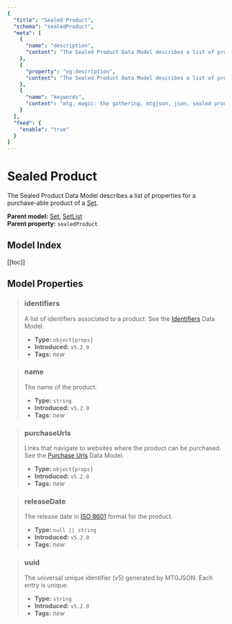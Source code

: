 ```yaml
---
{
  "title": "Sealed Product",
  "schema": "sealedProduct",
  "meta": [
    {
      "name": "description",
      "content": "The Sealed Product Data Model describes a list of properties for a purchase-able product of a Set.",
    },
    {
      "property": "og:description",
      "content": "The Sealed Product Data Model describes a list of properties for a purchase-able product of a Set."
    },
    {
      "name": "keywords",
      "content": "mtg, magic: the gathering, mtgjson, json, sealed product",
    }
  ],
  "feed": {
    "enable": "true"
  }
}
---
```


# Sealed Product

The Sealed Product Data Model describes a list of properties for a purchase-able product of a [Set](/data-models/set/).

**Parent model:** [Set](/data-models/set/), [SetList](/data-models/setlist/)  
**Parent property:** `sealedProduct`

## Model Index

<PropertyToggler/>

[[toc]]

## Model Properties

> ### identifiers  
> A list of identifiers associated to a product. See the [Identifiers](/data-models/identifiers/) Data Model.  
>
> - **Type:** `object{props}`  
> - **Introduced:** `v5.2.0`
> - **Tags:** <i class="new">new</i>

> ### name  
> The name of the product.
>
> - **Type:** `string`
> - **Introduced:** `v5.2.0`
> - **Tags:** <i class="new">new</i>

> ### purchaseUrls  
> Links that navigate to websites where the product can be purchased. See the [Purchase Urls](/data-models/purchase-urls/) Data Model.  
>
> - **Type:** `object{props}`  
> - **Introduced:** `v5.2.0`
> - **Tags:** <i class="new">new</i>

> ### releaseDate  
> The release date in [ISO 8601](https://www.iso.org/iso-8601-date-and-time-format.html) format for the product.  
>
> - **Type:** `null || string`  
> - **Introduced:** `v5.2.0`
> - **Tags:** <i class="new">new</i>

> ### uuid  
> The universal unique identifier (v5) generated by MTGJSON. Each entry is unique.  
>
> - **Type:** `string`  
> - **Introduced:** `v5.2.0`
> - **Tags:** <i class="new">new</i>
